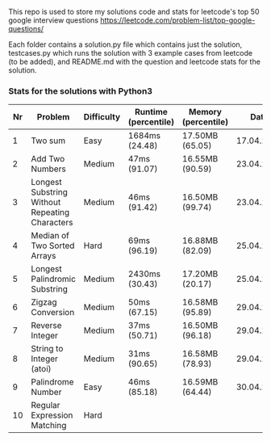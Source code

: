 This repo is used to store my solutions code and stats for leetcode's top 50 google interview questions https://leetcode.com/problem-list/top-google-questions/

Each folder contains a solution.py file which contains just the solution, testcases.py which runs the solution with 3 example cases from leetcode (to be added), and README.md with the question and leetcode stats for the solution.

### Stats for the solutions with Python3
| Nr | Problem                                        | Difficulty | Runtime (percentile) | Memory (percentile) | Date       | Notes     |
|----|------------------------------------------------|------------|----------------------|---------------------|------------|-----------|
| 1  | Two sum                                        | Easy       | 1684ms (24.48)       | 17.50MB (65.05)     | 17.04.2024 | Follow-up |
| 2  | Add Two Numbers                                | Medium     | 47ms (91.07)         | 16.55MB (90.59)     | 23.04.2024 |           |
| 3  | Longest Substring Without Repeating Characters | Medium     | 46ms (91.42)         | 16.50MB (99.74)     | 23.04.2024 |           |
| 4  | Median of Two Sorted Arrays                    | Hard       | 69ms (96.19)         | 16.88MB (82.09)     | 25.04.2024 | Big O     |
| 5  | Longest Palindromic Substring                  | Medium     | 2430ms (30.43)       | 17.20MB (20.17)     | 25.04.2024 | Improve   |
| 6  | Zigzag Conversion                              | Medium     | 50ms (67.15)         | 16.58MB (95.89)     | 29.04.2024 |           |
| 7  | Reverse Integer                                | Medium     | 37ms (50.71)         | 16.50MB (96.18)     | 29.04.2024 |           |
| 8  | String to Integer (atoi)                       | Medium     | 31ms (90.65)         | 16.58MB (78.93)     | 29.04.2024 |           |
| 9  | Palindrome Number                              | Easy       | 46ms (85.18)         | 16.59MB (64.44)     | 30.04.2024 | Follow-up |
| 10 | Regular Expression Matching                    | Hard       |                      |                     |            |           |
